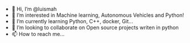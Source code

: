 - 👋 Hi, I’m @luismah
- 👀 I’m interested in Machine learning, Autonomous Vehicles and Python!
- 🌱 I’m currently learning Python, C++, docker, Git...
- 💞️ I’m looking to collaborate on Open source projects writen in python
- 📫 How to reach me...

<!---
luismah/luismah is a ✨ special ✨ repository because its `README.md` (this file) appears on your GitHub profile.
You can click the Preview link to take a look at your changes.
--->
